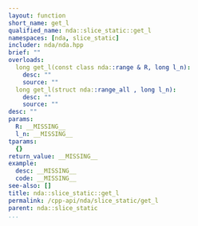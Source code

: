 ```yaml
---
layout: function
short_name: get_l
qualified_name: nda::slice_static::get_l
namespaces: [nda, slice_static]
includer: nda/nda.hpp
brief: ""
overloads:
  long get_l(const class nda::range & R, long l_n):
    desc: ""
    source: ""
  long get_l(struct nda::range_all , long l_n):
    desc: ""
    source: ""
desc: ""
params:
  R: __MISSING__
  l_n: __MISSING__
tparams:
  {}
return_value: __MISSING__
example:
  desc: __MISSING__
  code: __MISSING__
see-also: []
title: nda::slice_static::get_l
permalink: /cpp-api/nda/slice_static/get_l
parent: nda::slice_static
...
```



